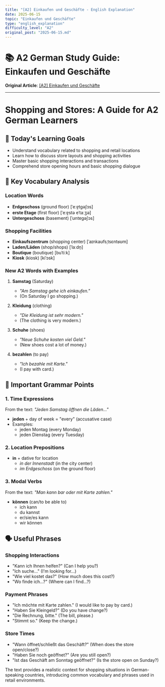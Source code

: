 ```yaml
---
title: "[A2] Einkaufen und Geschäfte - English Explanation"
date: 2025-06-15
topic: "Einkaufen und Geschäfte"
type: "english_explanation"
difficulty_level: "A2"
original_post: "2025-06-15.md"
---
```


# 📚 A2 German Study Guide: Einkaufen und Geschäfte

**Original Article**: [[A2] Einkaufen und Geschäfte](2025-06-15-einkaufen-und-geschaefte)

---

# Shopping and Stores: A Guide for A2 German Learners

## 🎯 Today's Learning Goals
- Understand vocabulary related to shopping and retail locations
- Learn how to discuss store layouts and shopping activities
- Master basic shopping interactions and transactions
- Comprehend store opening hours and basic shopping dialogue

## 📖 Key Vocabulary Analysis

### Location Words
- **Erdgeschoss** (ground floor) [ˈeːɐ̯tɡəʃɔs]
- **erste Etage** (first floor) [ˈeːɐ̯stə eˈtaːʒə]
- **Untergeschoss** (basement) [ˈʊntɐɡəʃɔs]

### Shopping Facilities
- **Einkaufszentrum** (shopping center) [ˈaɪnkaʊfsˌtsɛntʁʊm]
- **Laden/Läden** (shop/shops) [ˈlaːdn̩]
- **Boutique** (boutique) [buˈtiːk]
- **Kiosk** (kiosk) [kiˈɔsk]

### New A2 Words with Examples
1. **Samstag** (Saturday)
   - *"Am Samstag gehe ich einkaufen."*
   - (On Saturday I go shopping.)

2. **Kleidung** (clothing)
   - *"Die Kleidung ist sehr modern."*
   - (The clothing is very modern.)

3. **Schuhe** (shoes)
   - *"Neue Schuhe kosten viel Geld."*
   - (New shoes cost a lot of money.)

4. **bezahlen** (to pay)
   - *"Ich bezahle mit Karte."*
   - (I pay with card.)

## 📝 Important Grammar Points

### 1. Time Expressions
From the text: *"Jeden Samstag öffnen die Läden..."*
- **jeden** + day of week = "every" (accusative case)
- Examples:
  - jeden Montag (every Monday)
  - jeden Dienstag (every Tuesday)

### 2. Location Prepositions
- **in** + dative for location
  - *in der Innenstadt* (in the city center)
  - *im Erdgeschoss* (on the ground floor)

### 3. Modal Verbs
From the text: *"Man kann bar oder mit Karte zahlen."*
- **können** (can/to be able to)
  - ich kann
  - du kannst
  - er/sie/es kann
  - wir können

## 🗣️ Useful Phrases

### Shopping Interactions
- "Kann ich Ihnen helfen?" (Can I help you?)
- "Ich suche..." (I'm looking for...)
- "Wie viel kostet das?" (How much does this cost?)
- "Wo finde ich...?" (Where can I find...?)

### Payment Phrases
- "Ich möchte mit Karte zahlen." (I would like to pay by card.)
- "Haben Sie Kleingeld?" (Do you have change?)
- "Die Rechnung, bitte." (The bill, please.)
- "Stimmt so." (Keep the change.)

### Store Times
- "Wann öffnet/schließt das Geschäft?" (When does the store open/close?)
- "Haben Sie noch geöffnet?" (Are you still open?)
- "Ist das Geschäft am Sonntag geöffnet?" (Is the store open on Sunday?)

The text provides a realistic context for shopping situations in German-speaking countries, introducing common vocabulary and phrases used in retail environments.
